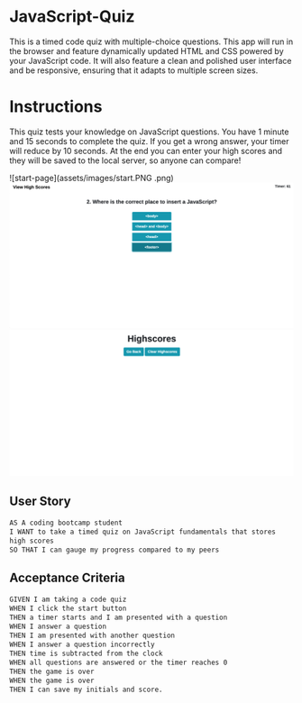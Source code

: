 # JavaScript-Quiz
This is a timed code quiz with multiple-choice questions. This app will run in the browser and feature dynamically updated HTML and CSS powered by your JavaScript code. It will also feature a clean and polished user interface and be responsive, ensuring that it adapts to multiple screen sizes.

# Instructions 
This quiz tests your knowledge on JavaScript questions. You have 1 minute and 15 seconds to complete the quiz. If you get a wrong answer, your timer will reduce by 10 seconds. At the end you can enter your high scores and they will be saved to the local server, so anyone can compare!

![start-page](assets/images/start.PNG .png)
![questions](assets/images/questions.png)
![highscores](assets/images/highscores.png)


## User Story

```
AS A coding bootcamp student
I WANT to take a timed quiz on JavaScript fundamentals that stores high scores
SO THAT I can gauge my progress compared to my peers
```

## Acceptance Criteria

```
GIVEN I am taking a code quiz
WHEN I click the start button
THEN a timer starts and I am presented with a question
WHEN I answer a question
THEN I am presented with another question
WHEN I answer a question incorrectly
THEN time is subtracted from the clock
WHEN all questions are answered or the timer reaches 0
THEN the game is over
WHEN the game is over
THEN I can save my initials and score.